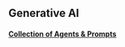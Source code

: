 ## Generative AI

#### [Collection of Agents & Prompts](https://github.com/0fflineDocs/GenerativeAI/tree/main/Agents#collection-of-agents--prompts)
